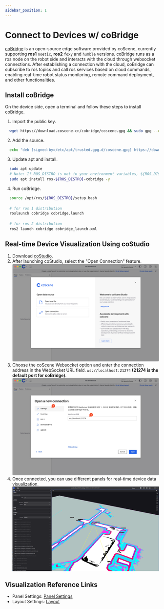 ```yaml
---
sidebar_position: 1
---
```


# Connect to Devices w/ coBridge

[coBridge](https://github.com/coscene-io/coBridge) is an open-source edge software provided by coScene, currently supporting **ros1** `noetic`, **ros2** `foxy` and `humble` versions. coBridge runs as a ros node on the robot side and interacts with the cloud through websocket connections. After establishing a connection with the cloud, coBridge can subscribe to ros topics and call ros services based on cloud commands, enabling real-time robot status monitoring, remote command deployment, and other functionalities.

## Install coBridge

On the device side, open a terminal and follow these steps to install coBridge.

1. Import the public key.

```bash
  wget https://download.coscene.cn/cobridge/coscene.gpg && sudo gpg --dearmor -o /etc/apt/trusted.gpg.d/coscene.gpg coscene.gpg
```

2. Add the source.

```bash
  echo "deb [signed-by=/etc/apt/trusted.gpg.d/coscene.gpg] https://download.coscene.cn/cobridge $(. /etc/os-release && echo $UBUNTU_CODENAME) main" | sudo tee /etc/apt/sources.list.d/cobridge.list
```

3. Update apt and install.

```bash
  sudo apt update
  # Note: If ROS_DISTRO is not in your environment variables, ${ROS_DISTRO} should be replaced with 'noetic', 'foxy' or 'humble'
  sudo apt install ros-${ROS_DISTRO}-cobridge -y
```

4. Run coBridge.

```bash
  source /opt/ros/${ROS_DISTRO}/setup.bash

  # for ros 1 distribution
  roslaunch cobridge cobridge.launch

  # for ros 2 distribution
  ros2 launch cobridge cobridge_launch.xml
```

## Real-time Device Visualization Using coStudio

1. Download [coStudio](https://www.coscene.cn/download).
2. After launching coStudio, select the "Open Connection" feature.
   ![Open Connection](./img/1-open-connection.png)
3. Choose the coScene Websocket option and enter the connection address in the WebSocket URL field. `ws://localhost:21274` **(21274 is the default port for coBridge)**.
   ![Select Connection](./img/1-select-connection.png)
4. Once connected, you can use different panels for real-time device data visualization.
   ![Real-time Visualization](./img/1-realtime-viz.png)

## Visualization Reference Links

- Panel Settings: [Panel Settings](https://docs.coscene.cn/docs/category/panel)
- Layout Settings: [Layout](https://docs.coscene.cn/docs/viz/layout)
